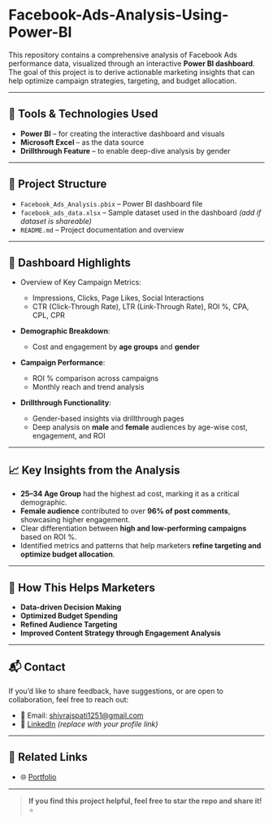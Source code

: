 # Facebook-Ads-Analysis-Using-Power-BI

This repository contains a comprehensive analysis of Facebook Ads performance data, visualized through an interactive **Power BI dashboard**. The goal of this project is to derive actionable marketing insights that can help optimize campaign strategies, targeting, and budget allocation.

---

## 🔧 Tools & Technologies Used

- **Power BI** – for creating the interactive dashboard and visuals  
- **Microsoft Excel** – as the data source  
- **Drillthrough Feature** – to enable deep-dive analysis by gender

---

## 📁 Project Structure

- `Facebook_Ads_Analysis.pbix` – Power BI dashboard file  
- `facebook_ads_data.xlsx` – Sample dataset used in the dashboard *(add if dataset is shareable)*  
- `README.md` – Project documentation and overview  

---

## 📌 Dashboard Highlights

- Overview of Key Campaign Metrics:  
  - Impressions, Clicks, Page Likes, Social Interactions  
  - CTR (Click-Through Rate), LTR (Link-Through Rate), ROI %, CPA, CPL, CPR

- **Demographic Breakdown**:  
  - Cost and engagement by **age groups** and **gender**

- **Campaign Performance**:  
  - ROI % comparison across campaigns  
  - Monthly reach and trend analysis

- **Drillthrough Functionality**:  
  - Gender-based insights via drillthrough pages  
  - Deep analysis on **male** and **female** audiences by age-wise cost, engagement, and ROI

---

## 📈 Key Insights from the Analysis

- **25–34 Age Group** had the highest ad cost, marking it as a critical demographic.
- **Female audience** contributed to over **96% of post comments**, showcasing higher engagement.
- Clear differentiation between **high and low-performing campaigns** based on ROI %.
- Identified metrics and patterns that help marketers **refine targeting and optimize budget allocation**.

---

## 🎯 How This Helps Marketers

- **Data-driven Decision Making**  
- **Optimized Budget Spending**  
- **Refined Audience Targeting**  
- **Improved Content Strategy through Engagement Analysis**

---

## 📬 Contact

If you’d like to share feedback, have suggestions, or are open to collaboration, feel free to reach out:

- 📧 Email: shivrajspati1251@gmail.com  
- 💼 [LinkedIn](https://www.linkedin.com/in/YOUR_USERNAME_HERE) *(replace with your profile link)*

---

## 🔗 Related Links

- 🌐 [Portfolio](https://lnkd.in/dJ-yvkJh)  

---

> **If you find this project helpful, feel free to star the repo and share it!** ⭐

